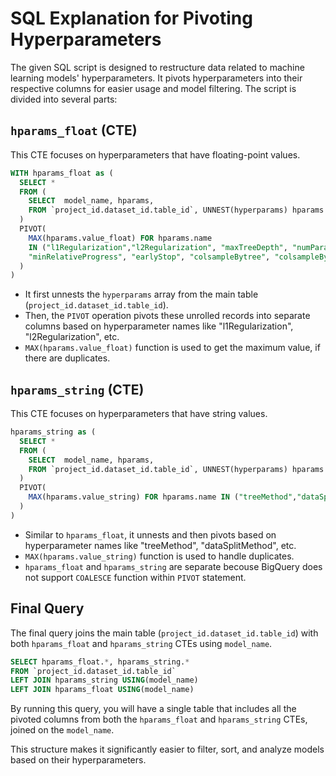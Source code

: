 # SQL Explanation for Pivoting Hyperparameters

The given SQL script is designed to restructure data related to machine learning models' hyperparameters. It pivots hyperparameters into their respective columns for easier usage and model filtering. The script is divided into several parts:

## `hparams_float` (CTE)

This CTE focuses on hyperparameters that have floating-point values.

```sql
WITH hparams_float as (
  SELECT *
  FROM (
    SELECT  model_name, hparams,
    FROM `project_id.dataset_id.table_id`, UNNEST(hyperparams) hparams
  )
  PIVOT(
    MAX(hparams.value_float) FOR hparams.name 
    IN ("l1Regularization","l2Regularization", "maxTreeDepth", "numParallelTree", "subsample", 
    "minRelativeProgress", "earlyStop", "colsampleBytree", "colsampleBylevel", "colsampleBynode")
  )
)
```

- It first unnests the `hyperparams` array from the main table (`project_id.dataset_id.table_id`).
- Then, the `PIVOT` operation pivots these unrolled records into separate columns based on hyperparameter names like "l1Regularization", "l2Regularization", etc.
- `MAX(hparams.value_float)` function is used to get the maximum value, if there are duplicates.

## `hparams_string` (CTE)

This CTE focuses on hyperparameters that have string values.

```sql
hparams_string as (
  SELECT *
  FROM (
    SELECT  model_name, hparams,
    FROM `project_id.dataset_id.table_id`, UNNEST(hyperparams) hparams
  )
  PIVOT(
    MAX(hparams.value_string) FOR hparams.name IN ("treeMethod","dataSplitMethod", "categoryEncodingMethod")
  )
)
```

- Similar to `hparams_float`, it unnests and then pivots based on hyperparameter names like "treeMethod", "dataSplitMethod", etc.
- `MAX(hparams.value_string)` function is used to handle duplicates.
- `hparams_float` and `hparams_string` are separate becouse BigQuery does not support `COALESCE` function within `PIVOT` statement.

## Final Query

The final query joins the main table (`project_id.dataset_id.table_id`) with both `hparams_float` and `hparams_string` CTEs using `model_name`.

```sql
SELECT hparams_float.*, hparams_string.*
FROM `project_id.dataset_id.table_id` 
LEFT JOIN hparams_string USING(model_name)
LEFT JOIN hparams_float USING(model_name)
```

By running this query, you will have a single table that includes all the pivoted columns from both the `hparams_float` and `hparams_string` CTEs, joined on the `model_name`.

This structure makes it significantly easier to filter, sort, and analyze models based on their hyperparameters.